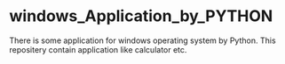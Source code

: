 # windows_Application_by_PYTHON
There is some application for windows operating system by Python.
This repositery contain application like calculator etc.
